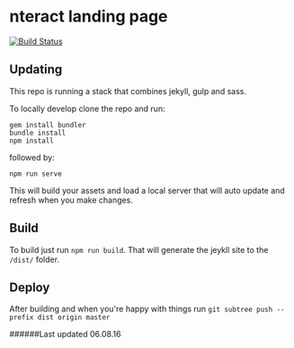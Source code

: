 # nteract landing page

[![Build Status](https://travis-ci.org/nteract/nteract.github.io.svg?branch=dev)](https://travis-ci.org/nteract/nteract.github.io)

## Updating

This repo is running a stack that combines jekyll, gulp and sass.

To locally develop clone the repo and run:
```
gem install bundler
bundle install
npm install
```
followed by:
```
npm run serve
```

This will build your assets and load a local server that will auto update and refresh when you make changes.

## Build

To build just run `npm run build`. That will generate the jeykll site to the `/dist/` folder.

## Deploy

After building and when you're happy with things run `git subtree push --prefix dist origin master`

######Last updated 06.08.16
